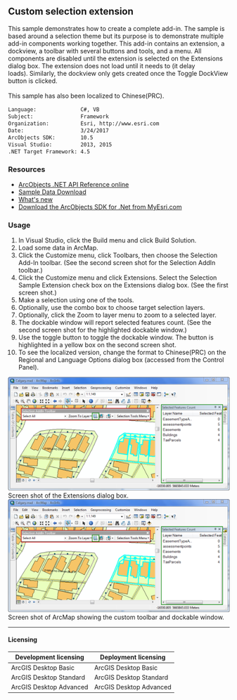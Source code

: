 ## Custom selection extension

  <div xmlns="http://www.w3.org/1999/xhtml" xmlns:my="http://schemas.microsoft.com/office/infopath/2003/myXSD/2006-02-10T23:25:53">This sample demonstrates how to create a complete add-in. The sample is based around a selection theme but its purpose is to demonstrate multiple add-in components working together. This add-in contains an extension, a dockview, a toolbar with several buttons and tools, and a menu. All components are disabled until the extension is selected on the Extensions dialog box. The extension does not load until it needs to (it delay loads). Similarly, the dockview only gets created once the Toggle DockView button is clicked. </div>
  <div xmlns="http://www.w3.org/1999/xhtml" xmlns:my="http://schemas.microsoft.com/office/infopath/2003/myXSD/2006-02-10T23:25:53"> </div>
  <div xmlns="http://www.w3.org/1999/xhtml" xmlns:my="http://schemas.microsoft.com/office/infopath/2003/myXSD/2006-02-10T23:25:53">This sample has also been localized to Chinese(PRC).</div>  


<!-- TODO: Fill this section below with metadata about this sample-->
```
Language:              C#, VB
Subject:               Framework
Organization:          Esri, http://www.esri.com
Date:                  3/24/2017
ArcObjects SDK:        10.5
Visual Studio:         2013, 2015
.NET Target Framework: 4.5
```

### Resources

* [ArcObjects .NET API Reference online](http://desktop.arcgis.com/en/arcobjects/latest/net/webframe.htm)  
* [Sample Data Download](../../releases)  
* [What's new](http://desktop.arcgis.com/en/arcobjects/latest/net/webframe.htm#05247c04-bfd9-4e36-ae09-bc6e833c3b14.htm)  
* [Download the ArcObjects SDK for .Net from MyEsri.com](https://my.esri.com/)  

### Usage
1. In Visual Studio, click the Build menu and click Build Solution.  
1. Load some data in ArcMap.  
1. Click the Customize menu, click Toolbars, then choose the Selection Add-In toolbar. (See the second screen shot for the Selection AddIn toolbar.)  
1. Click the Customize menu and click Extensions. Select the Selection Sample Extension check box on the Extensions dialog box. (See the first screen shot.)  
1. Make a selection using one of the tools.  
1. Optionally, use the combo box to choose target selection layers.  
1. Optionally, click the Zoom to layer menu to zoom to a selected layer.  
1. The dockable window will report selected features count. (See the second screen shot for the highlighted dockable window.)  
1. Use the toggle button to toggle the dockable window. The button is highlighted in a yellow box on the second screen shot.  
1. To see the localized version, change the format to Chinese(PRC) on the Regional and Language Options dialog box (accessed from the Control Panel).  



![Screen shot of the Extensions dialog box.](images/pic1.png)  
Screen shot of the Extensions dialog box.  
![Screen shot of ArcMap showing the custom toolbar and dockable window.](images/pic1.png)  
Screen shot of ArcMap showing the custom toolbar and dockable window.  






---------------------------------

#### Licensing  
| Development licensing | Deployment licensing | 
| ------------- | ------------- | 
| ArcGIS Desktop Basic | ArcGIS Desktop Basic |  
| ArcGIS Desktop Standard | ArcGIS Desktop Standard |  
| ArcGIS Desktop Advanced | ArcGIS Desktop Advanced |  


